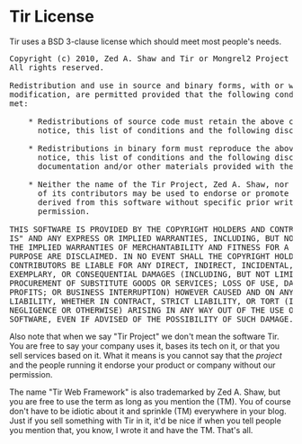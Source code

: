 Tir License
================

Tir uses a BSD 3-clause license which should meet most people's
needs.

<pre>
Copyright (c) 2010, Zed A. Shaw and Tir or Mongrel2 Project Contributors.
All rights reserved.

Redistribution and use in source and binary forms, with or without
modification, are permitted provided that the following conditions are
met:

    * Redistributions of source code must retain the above copyright
      notice, this list of conditions and the following disclaimer.

    * Redistributions in binary form must reproduce the above copyright
      notice, this list of conditions and the following disclaimer in the
      documentation and/or other materials provided with the distribution.

    * Neither the name of the Tir Project, Zed A. Shaw, nor the names
      of its contributors may be used to endorse or promote products
      derived from this software without specific prior written
      permission.

THIS SOFTWARE IS PROVIDED BY THE COPYRIGHT HOLDERS AND CONTRIBUTORS "AS
IS" AND ANY EXPRESS OR IMPLIED WARRANTIES, INCLUDING, BUT NOT LIMITED TO,
THE IMPLIED WARRANTIES OF MERCHANTABILITY AND FITNESS FOR A PARTICULAR
PURPOSE ARE DISCLAIMED. IN NO EVENT SHALL THE COPYRIGHT HOLDER OR
CONTRIBUTORS BE LIABLE FOR ANY DIRECT, INDIRECT, INCIDENTAL, SPECIAL,
EXEMPLARY, OR CONSEQUENTIAL DAMAGES (INCLUDING, BUT NOT LIMITED TO,
PROCUREMENT OF SUBSTITUTE GOODS OR SERVICES; LOSS OF USE, DATA, OR
PROFITS; OR BUSINESS INTERRUPTION) HOWEVER CAUSED AND ON ANY THEORY OF
LIABILITY, WHETHER IN CONTRACT, STRICT LIABILITY, OR TORT (INCLUDING
NEGLIGENCE OR OTHERWISE) ARISING IN ANY WAY OUT OF THE USE OF THIS
SOFTWARE, EVEN IF ADVISED OF THE POSSIBILITY OF SUCH DAMAGE.
</pre>

Also note that when we say "Tir Project" we don't mean the software Tir.  You
are free to say your company uses it, bases its tech on it, or that you sell
services based on it.  What it means is you cannot say that the *project* and
the people running it endorse your product or company without our permission.

The name "Tir Web Framework" is also trademarked by Zed A. Shaw, but you are
free to use the term as long as you mention the (TM).  You of course don't have
to be idiotic about it and sprinkle (TM) everywhere in your blog.  Just if you
sell something with Tir in it, it'd be nice if when you tell people you mention
that, you know, I wrote it and have the TM.  That's all.

